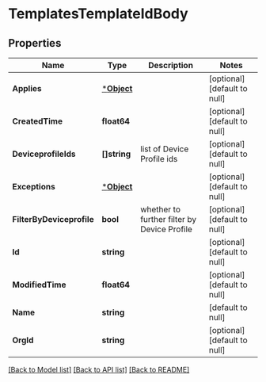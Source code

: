 # TemplatesTemplateIdBody

## Properties
Name | Type | Description | Notes
------------ | ------------- | ------------- | -------------
**Applies** | [***Object**](.md) |  | [optional] [default to null]
**CreatedTime** | **float64** |  | [optional] [default to null]
**DeviceprofileIds** | **[]string** | list of Device Profile ids | [optional] [default to null]
**Exceptions** | [***Object**](.md) |  | [optional] [default to null]
**FilterByDeviceprofile** | **bool** | whether to further filter by Device Profile | [optional] [default to null]
**Id** | **string** |  | [optional] [default to null]
**ModifiedTime** | **float64** |  | [optional] [default to null]
**Name** | **string** |  | [default to null]
**OrgId** | **string** |  | [optional] [default to null]

[[Back to Model list]](../README.md#documentation-for-models) [[Back to API list]](../README.md#documentation-for-api-endpoints) [[Back to README]](../README.md)

